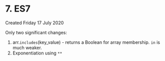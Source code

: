 # 7. ES7

Created Friday 17 July 2020

Only two significant changes:
1. arr.`includes`(key_value) - returns a Boolean for array membership. `in` is much weaker.
2. Exponentiation using `**`
